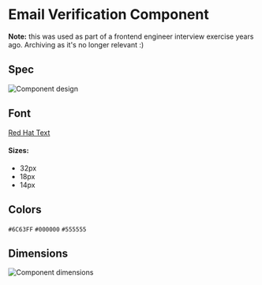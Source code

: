 # Email Verification Component

__Note:__ this was used as part of a frontend engineer interview exercise years ago. Archiving as it's no longer relevant :)

## Spec
![Component design](Email%20Verification%20Component%20design.png?raw=true "Component design")

## Font
[Red Hat Text](https://fonts.google.com/specimen/Red+Hat+Text)

#### Sizes:
 - 32px
 - 18px
 - 14px
 
## Colors
`#6C63FF`
`#000000`
`#555555`

## Dimensions
![Component dimensions](dimensions.png?raw=true "dimensions")
